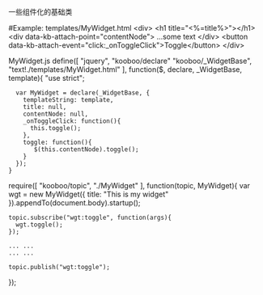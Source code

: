 一些组件化的基础类

#Example:
  templates/MyWidget.html
    &lt;div&gt;
      &lt;h1 title="<%=title%>"&gt;&lt;/h1&gt;
      &lt;div data-kb-attach-point="contentNode"&gt;
        ...some text
      &lt;/div&gt;
      &lt;button data-kb-attach-event="click:_onToggleClick"&gt;Toggle&lt;/button&gt;
    &lt;/div&gt;

  MyWidget.js
    define([
      "jquery",
      "kooboo/declare"
      "kooboo/_WidgetBase",
      "text!./templates/MyWidget.html"
    ], function($, declare, _WidgetBase, template){
      "use strict";
    
      var MyWidget = declare(_WidgetBase, {
        templateString: template,
        title: null,
        contentNode: null,
        _onToggleClick: function(){
          this.toggle();
        },
        toggle: function(){
           $(this.contentNode).toggle();
        }
      });
    }
  
  require([
    "kooboo/topic",
    "./MyWidget"
  ], function(topic, MyWidget){
    var wgt = new MyWidget({
      title: "This is my widget"
    }).appendTo(document.body).startup();
    
    topic.subscribe("wgt:toggle", function(args){
      wgt.toggle();
    });
    
    ... ...
    ... ...
    
    topic.publish("wgt:toggle");
  });
